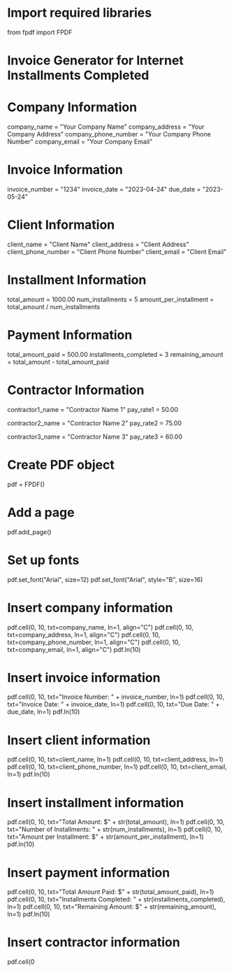 # Import required libraries
from fpdf import FPDF

# Invoice Generator for Internet Installments Completed

# Company Information
company_name = "Your Company Name"
company_address = "Your Company Address"
company_phone_number = "Your Company Phone Number"
company_email = "Your Company Email"

# Invoice Information
invoice_number = "1234"
invoice_date = "2023-04-24"
due_date = "2023-05-24"

# Client Information
client_name = "Client Name"
client_address = "Client Address"
client_phone_number = "Client Phone Number"
client_email = "Client Email"

# Installment Information
total_amount = 1000.00
num_installments = 5
amount_per_installment = total_amount / num_installments

# Payment Information
total_amount_paid = 500.00
installments_completed = 3
remaining_amount = total_amount - total_amount_paid

# Contractor Information
contractor1_name = "Contractor Name 1"
pay_rate1 = 50.00

contractor2_name = "Contractor Name 2"
pay_rate2 = 75.00

contractor3_name = "Contractor Name 3"
pay_rate3 = 60.00

# Create PDF object
pdf = FPDF()

# Add a page
pdf.add_page()

# Set up fonts
pdf.set_font("Arial", size=12)
pdf.set_font("Arial", style="B", size=16)

# Insert company information
pdf.cell(0, 10, txt=company_name, ln=1, align="C")
pdf.cell(0, 10, txt=company_address, ln=1, align="C")
pdf.cell(0, 10, txt=company_phone_number, ln=1, align="C")
pdf.cell(0, 10, txt=company_email, ln=1, align="C")
pdf.ln(10)

# Insert invoice information
pdf.cell(0, 10, txt="Invoice Number: " + invoice_number, ln=1)
pdf.cell(0, 10, txt="Invoice Date: " + invoice_date, ln=1)
pdf.cell(0, 10, txt="Due Date: " + due_date, ln=1)
pdf.ln(10)

# Insert client information
pdf.cell(0, 10, txt=client_name, ln=1)
pdf.cell(0, 10, txt=client_address, ln=1)
pdf.cell(0, 10, txt=client_phone_number, ln=1)
pdf.cell(0, 10, txt=client_email, ln=1)
pdf.ln(10)

# Insert installment information
pdf.cell(0, 10, txt="Total Amount: $" + str(total_amount), ln=1)
pdf.cell(0, 10, txt="Number of Installments: " + str(num_installments), ln=1)
pdf.cell(0, 10, txt="Amount per Installment: $" + str(amount_per_installment), ln=1)
pdf.ln(10)

# Insert payment information
pdf.cell(0, 10, txt="Total Amount Paid: $" + str(total_amount_paid), ln=1)
pdf.cell(0, 10, txt="Installments Completed: " + str(installments_completed), ln=1)
pdf.cell(0, 10, txt="Remaining Amount: $" + str(remaining_amount), ln=1)
pdf.ln(10)

# Insert contractor information
pdf.cell(0

